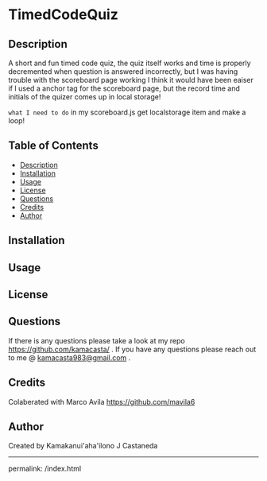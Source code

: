 # TimedCodeQuiz

## Description 
A short and fun timed code quiz, the quiz itself works and time is properly decremented when question is answered incorrectly, but I was having trouble with the scoreboard page working I think it would have been eaiser if I used a anchor tag for the scoreboard page, but the record time and initials of the quizer comes up in local storage!

```what I need to do```
in my scoreboard.js get localstorage item and make a loop!


## Table of Contents

- [Description](#description)
- [Installation](#installation)
- [Usage](#usage)
- [License](#license)
- [Questions](#questions)
- [Credits](#credits)
- [Author](#author)

## Installation 



## Usage 



## License 



## Questions

If there is any questions please take a look at my repo https://github.com/kamacasta/ . If you have any questions please reach out to me @ kamacasta983@gmail.com .

## Credits

Colaberated with Marco Avila https://github.com/mavila6

## Author


Created by Kamakanui'aha'ilono J Castaneda


---
permalink: /index.html

